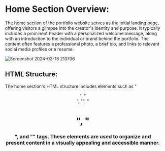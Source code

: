 # Home Section Overview:
The home section of the portfolio website serves as the initial landing page, offering visitors a glimpse into the creator's identity and purpose. It typically includes a prominent header with a personalized welcome message, along with an introduction to the individual or brand behind the portfolio. The content often features a professional photo, a brief bio, and links to relevant social media profiles or a resume.

![Screenshot 2024-03-18 210706](https://github.com/Shivam143bit/Portfolio-Website/assets/85752605/efc4fb58-af2d-40f3-8727-bdd3e77fdc30)

## HTML Structure:
The home section's HTML structure includes elements such as "<header>", "<div>", "<img>", "<h1>", "<h3>", and "<a>" tags.
These elements are used to organize and present content in a visually appealing and accessible manner.




